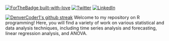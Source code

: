 [![ForTheBadge built-with-love](http://ForTheBadge.com/images/badges/built-with-love.svg)](https://GitHub.com/mwangi-george/) [![Twitter](https://badgen.net/badge/icon/twitter?icon=twitter&label)](https://twitter.com/mwangi__george) [![LinkedIn](https://badgen.net/badge/icon/linkedin?icon=linkedin&label)](https://www.linkedin.com/in/georgemwangikenya)

[![DenverCoder1's github streak](https://github-readme-streak-stats.herokuapp.com/?user=mwangi-george&theme=blue-green)](https://github.com/DenverCoder1/github-readme-streak-stats)
Welcome to my repository on R programming! Here, you will find a variety of work on various statistical and data analysis techniques, including time series analysis and forecasting, linear regression analysis, and ANOVA.
